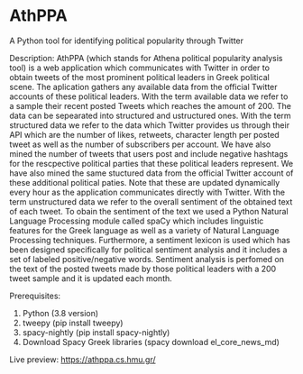 # AthPPA
A Python tool for identifying political popularity through Twitter

Description:
AthPPA (which stands for Athena political popularity analysis tool) is a web application which communicates with Twitter in order to obtain tweets of the most prominent political leaders in Greek political scene. The aplication gathers any available data from the official Twitter accounts of these political leaders. With the term available data we refer to a sample their recent posted Tweets which reaches the amount of 200. The data can be sepearated into structured and ustructured ones. With the term structured data we refer to the data which Twitter provides us through their API which are the number of likes, retweets, character length per posted tweet as well as the number of subscribers per account. We have also mined the number of tweets that users post and include negative hashtags for the rescpective political parties that these political leaders represent. We have also mined the same stuctured data from the official Twitter account of these additional political paties. Note that these are updated dynamically every hour as the application communicates directly with Twitter. With the term unstructured data we refer to the overall sentiment of the obtained text of each tweet. To obain the sentiment of the text we used a Python Natural Language Processing module called spaCy which includes linguistic features for the Greek language as well as a variety of Natural Language Processing techniques. Furthermore, a sentiment lexicon is used which has been designed specifically for political sentiment analysis and it includes a set of labeled positive/negative words. Sentiment analysis is perfomed on the text of the posted tweets made by those political leaders with a 200 tweet sample and it is updated each month.

Prerequisites:
1. Python (3.8 version)
2. tweepy (pip install tweepy)
3. spacy-nightly (pip install spacy-nightly)
4. Download Spacy Greek libraries (spacy download el_core_news_md)

Live preview: https://athppa.cs.hmu.gr/ 
